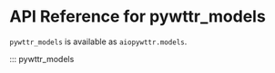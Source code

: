 # API Reference for pywttr_models

`pywttr_models` is available as `aiopywttr.models`.

::: pywttr_models
